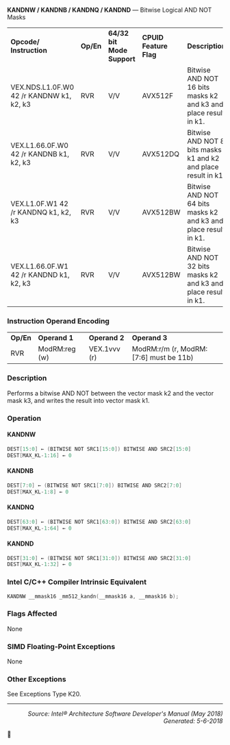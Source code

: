 <b>KANDNW / KANDNB / KANDNQ / KANDND</b> — Bitwise Logical AND NOT Masks
<table>
	<tr>
		<td><b>Opcode/ Instruction</b></td>
		<td><b>Op/En</b></td>
		<td><b>64/32 bit Mode Support</b></td>
		<td><b>CPUID Feature Flag</b></td>
		<td><b>Description</b></td>
	</tr>
	<tr>
		<td>VEX.NDS.L1.0F.W0 42 /r KANDNW k1, k2, k3</td>
		<td>RVR</td>
		<td>V/V</td>
		<td>AVX512F</td>
		<td>Bitwise AND NOT 16 bits masks k2 and k3 and place result in k1.</td>
	</tr>
	<tr>
		<td>VEX.L1.66.0F.W0 42 /r KANDNB k1, k2, k3</td>
		<td>RVR</td>
		<td>V/V</td>
		<td>AVX512DQ</td>
		<td>Bitwise AND NOT 8 bits masks k1 and k2 and place result in k1.</td>
	</tr>
	<tr>
		<td>VEX.L1.0F.W1 42 /r KANDNQ k1, k2, k3</td>
		<td>RVR</td>
		<td>V/V</td>
		<td>AVX512BW </td>
		<td>Bitwise AND NOT 64 bits masks k2 and k3 and place result in k1.</td>
	</tr>
	<tr>
		<td>VEX.L1.66.0F.W1 42 /r KANDND k1, k2, k3</td>
		<td>RVR</td>
		<td>V/V</td>
		<td>AVX512BW </td>
		<td>Bitwise AND NOT 32 bits masks k2 and k3 and place result in k1.</td>
	</tr>
</table>


### Instruction Operand Encoding
<table>
	<tr>
		<td><b>Op/En</b></td>
		<td><b>Operand 1</b></td>
		<td><b>Operand 2</b></td>
		<td><b>Operand 3</b></td>
	</tr>
	<tr>
		<td>RVR</td>
		<td>ModRM:reg (w)</td>
		<td>VEX.1vvv (r)</td>
		<td>ModRM:r/m (r, ModRM:[7:6] must be 11b)</td>
	</tr>
</table>


### Description
Performs a bitwise AND NOT between the vector mask k2 and the vector mask k3, and writes the result into vector
mask k1.

### Operation


#### KANDNW
```java
DEST[15:0] ← (BITWISE NOT SRC1[15:0]) BITWISE AND SRC2[15:0]
DEST[MAX_KL-1:16] ← 0
```
#### KANDNB
```java
DEST[7:0] ← (BITWISE NOT SRC1[7:0]) BITWISE AND SRC2[7:0]
DEST[MAX_KL-1:8] ← 0
```
#### KANDNQ
```java
DEST[63:0] ← (BITWISE NOT SRC1[63:0]) BITWISE AND SRC2[63:0]
DEST[MAX_KL-1:64] ← 0
```
#### KANDND
```java
DEST[31:0] ← (BITWISE NOT SRC1[31:0]) BITWISE AND SRC2[31:0]
DEST[MAX_KL-1:32] ← 0
```
### Intel C/C++ Compiler Intrinsic Equivalent
```c
KANDNW __mmask16 _mm512_kandn(__mmask16 a, __mmask16 b);
```
### Flags Affected

None

### SIMD Floating-Point Exceptions

None

### Other Exceptions

See Exceptions Type K20.

 --- 
<p align="right"><i>Source: Intel® Architecture Software Developer's Manual (May 2018)<br>Generated: 5-6-2018</i></p>
